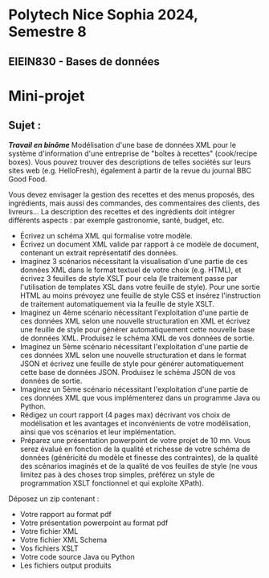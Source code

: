 # Polytech Nice Sophia 2024, Semestre 8  
## EIEIN830 - Bases de données

# Mini-projet  
## Sujet :
***Travail en binôme***
Modélisation d'une base de données XML pour le système d'information d'une entreprise de "boîtes à recettes" (cook/recipe boxes).  Vous pouvez trouver des descriptions de telles sociétés sur leurs sites web (e.g. HelloFresh),  également à partir de la revue du journal BBC Good Food.

Vous devez envisager la gestion des recettes et des menus proposés, des ingrédients, mais aussi des commandes, des commentaires des clients, des livreurs... La description des recettes et des ingrédients doit intégrer différents aspects : par exemple gastronomie, santé, budget, etc.

- Écrivez un schéma XML qui formalise votre modèle.
- Écrivez un document XML valide par rapport à ce modèle de document, contenant un extrait représentatif des données.
- Imaginez 3 scénarios nécessitant la visualisation d'une partie de ces données XML dans le format textuel de votre choix (e.g. HTML), et écrivez 3 feuilles de style XSLT pour cela (le traitement passe par l'utilisation de templates XSL dans votre feuille de style). Pour une sortie HTML au moins prévoyez une feuille de style CSS et insérez l'instruction de traitement automatiquement via la feuille de style XSLT.
- Imaginez un 4ème scénario nécessitant l'exploitation d'une partie de ces données XML selon une nouvelle structuration en XML et écrivez une feuille de style pour générer automatiquement cette nouvelle base de données XML. Produisez le schéma XML de vos données de sortie.
- Imaginez un 5ème scénario nécessitant l'exploitation d'une partie de ces données XML selon une nouvelle structuration et dans le format JSON et écrivez une feuille de style pour générer automatiquement cette base de données JSON. Produisez le schéma JSON de vos données de sortie.
- Imaginez un 5ème scénario nécessitant l'exploitation d'une partie de ces données XML que vous implémenterez dans un programme Java ou Python.
- Rédigez un court rapport (4 pages max) décrivant vos choix de modélisation et les avantages et inconvénients de votre modélisation, ainsi que vos scénarios et leur implémentation.
- Préparez une présentation powerpoint de votre projet de 10 mn. 
Vous serez évalué en fonction de la qualité et richesse de votre schéma de données (généricité du modèle et finesse des contraintes), de la qualité des scénarios imaginés et de la qualité de vos feuilles de style (ne vous limitez pas à des choses trop simples, préférez un style de programmation XSLT fonctionnel et qui exploite XPath).

Déposez un zip contenant :

- Votre rapport au format pdf
- Votre présentation powerpoint au format pdf
- Votre fichier XML
- Votre fichier XML Schema
- Vos fichiers XSLT
- Votre code source Java ou Python
- Les fichiers output produits

